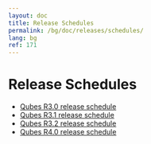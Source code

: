 ```yaml
---
layout: doc
title: Release Schedules
permalink: /bg/doc/releases/schedules/
lang: bg
ref: 171
---
```


Release Schedules
=================

 * [Qubes R3.0 release schedule](/bg/doc/releases/3.0/schedule/)
 * [Qubes R3.1 release schedule](/bg/doc/releases/3.1/schedule/)
 * [Qubes R3.2 release schedule](/bg/doc/releases/3.2/schedule/)
 * [Qubes R4.0 release schedule](/bg/doc/releases/4.0/schedule/)

